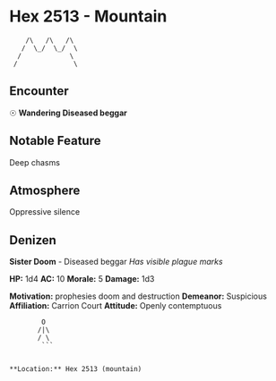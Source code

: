 # Hex 2513 - Mountain
```
    /\   /\   /\
   /  \_/  \_/  \
  /            \
 /              \
```

## Encounter

☉ **Wandering Diseased beggar**

## Notable Feature

Deep chasms

## Atmosphere

Oppressive silence

## Denizen

**Sister Doom** - Diseased beggar
*Has visible plague marks*

**HP:** 1d4 **AC:** 10 **Morale:** 5
**Damage:** 1d3

**Motivation:** prophesies doom and destruction
**Demeanor:** Suspicious
**Affiliation:** Carrion Court
**Attitude:** Openly contemptuous

```
        O
       /|\
       / \
        ```


**Location:** Hex 2513 (mountain)

